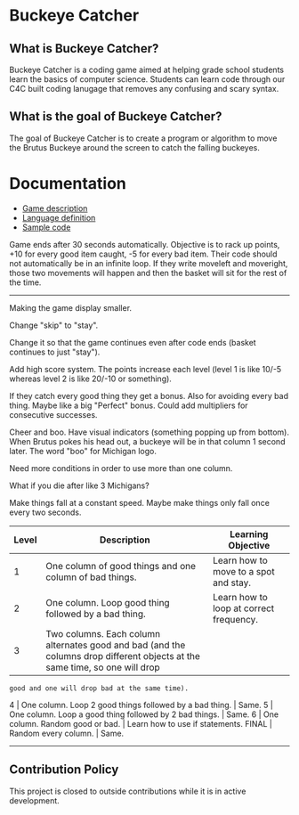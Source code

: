 # Buckeye Catcher

## What is Buckeye Catcher?
Buckeye Catcher is a coding game aimed at helping grade school students learn the basics of computer science.  Students can learn code through our C4C built coding lanugage that removes any confusing and scary syntax.

## What is the goal of Buckeye Catcher?
The goal of Buckeye Catcher is to create a program or algorithm to move the Brutus Buckeye around the screen to catch the falling buckeyes.

# Documentation

* [Game description](documentation/game_mechanics.md)
* [Language definition](documentation/language.md)
* [Sample code](documentation/sample.md)

Game ends after 30 seconds automatically. Objective is to rack up points, +10 for every good item caught, -5 for every bad item.
Their code should not automatically be in an infinite loop. If they write moveleft and moveright, those two movements will happen and then the basket will sit for the rest of the time.

---

Making the game display smaller.

Change "skip" to "stay".

Change it so that the game continues even after code ends (basket continues to just "stay").

Add high score system. The points increase each level (level 1 is like 10/-5 whereas level 2 is like 20/-10 or something).

If they catch every good thing they get a bonus. Also for avoiding every bad thing. Maybe like a big "Perfect" bonus. Could add multipliers for consecutive successes.

Cheer and boo. Have visual indicators (something popping up from bottom). When Brutus pokes his head out, a buckeye will be in that column 1 second later. The word "boo" for Michigan logo.

Need more conditions in order to use more than one column.

What if you die after like 3 Michigans?

Make things fall at a constant speed. Maybe make things only fall once every two seconds.

Level | Description | Learning Objective
-|-|-
1 | One column of good things and one column of bad things. | Learn how to move to a spot and stay.
2 | One column. Loop good thing followed by a bad thing. | Learn how to loop at correct frequency.
3 | Two columns. Each column alternates good and bad (and the columns drop different objects at the same time, so one will drop
    good and one will drop bad at the same time).
4 | One column. Loop 2 good things followed by a bad thing. | Same.
5 | One column. Loop a good thing followed by 2 bad things. | Same.
6 | One column. Random good or bad. | Learn how to use if statements.
FINAL | Random every column. | Same.

---

## Contribution Policy
This project is closed to outside contributions while it is in active development.
